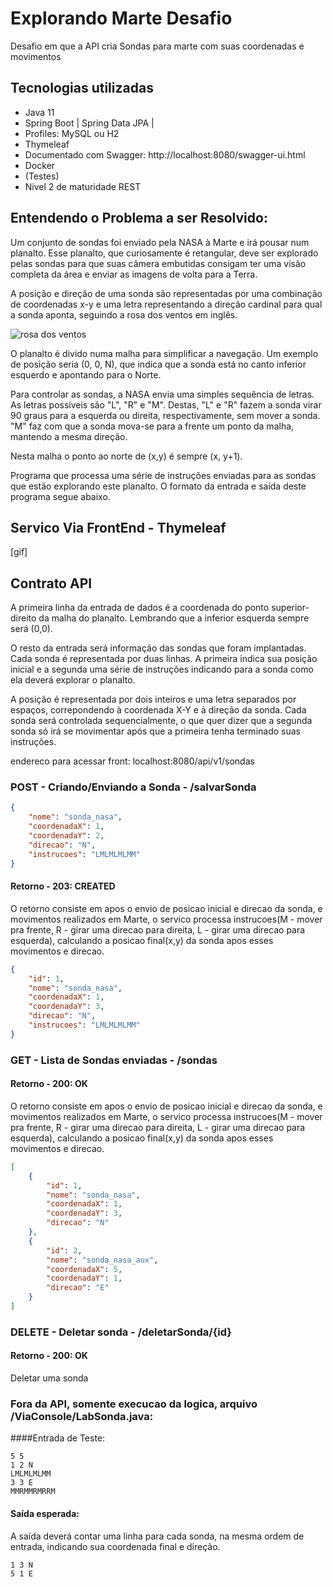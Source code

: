 # Explorando Marte Desafio
Desafio em que a API cria Sondas para marte com suas coordenadas e movimentos

## Tecnologias utilizadas
   
   - Java 11
   - Spring Boot | Spring Data JPA |
   - Profiles: MySQL ou H2
   - Thymeleaf
   - Documentado com Swagger: http://localhost:8080/swagger-ui.html
   - Docker
   - (Testes)
   - Nivel 2 de maturidade REST

## Entendendo o Problema a ser Resolvido:

Um conjunto de sondas foi enviado pela NASA à Marte e irá pousar num planalto.
Esse planalto, que curiosamente é retangular, deve ser explorado pelas sondas para que suas câmera embutidas consigam ter uma visão completa da área e enviar as imagens de volta para a Terra.

A posição e direção de uma sonda são representadas por uma combinação de coordenadas x-y e uma letra representando a direção cardinal para qual a sonda aponta, seguindo a rosa dos ventos em inglês.

![rosa dos ventos](http://i.imgur.com/li8Ae5L.png "Rosa dos Ventos")

O planalto é divido numa malha para simplificar a navegação. Um exemplo de posição seria (0, 0, N), que indica que a sonda está no canto inferior esquerdo e apontando para o Norte.

Para controlar as sondas, a NASA envia uma simples sequência de letras. As letras possíveis são "L", "R" e "M". Destas, "L" e "R" fazem a sonda virar 90 graus para a esquerda  ou direita, respectivamente, sem mover a sonda. "M" faz com que a sonda mova-se para a frente um ponto da malha, mantendo a mesma direção.

Nesta malha o ponto ao norte de (x,y) é sempre (x, y+1).

Programa que processa uma série de instruções enviadas para as sondas que estão explorando este planalto.
O formato da entrada e saída deste programa segue abaixo.

## Servico Via FrontEnd - Thymeleaf
[gif]

    

## Contrato API

A primeira linha da entrada de dados é a coordenada do ponto superior-direito da malha do planalto. Lembrando que a inferior esquerda sempre será (0,0).

O resto da entrada será informação das sondas que foram implantadas. Cada sonda é representada por duas linhas. A primeira indica sua posição inicial e a segunda uma série de instruções indicando para a sonda como ela deverá explorar o planalto.

A posição é representada por dois inteiros e uma letra separados por espaços, correpondendo à coordenada X-Y e à direção da sonda.
Cada sonda será controlada sequencialmente, o que quer dizer que a segunda sonda só irá se movimentar após que a primeira tenha terminado suas instruções.

endereco para acessar front: localhost:8080/api/v1/sondas

### POST - Criando/Enviando a Sonda - /salvarSonda

```json
{
    "nome": "sonda_nasa",
    "coordenadaX": 1,
    "coordenadaY": 2,
    "direcao": "N",
    "instrucoes": "LMLMLMLMM"
}
```

#### Retorno - 203: CREATED
O retorno consiste em apos o envio de posicao inicial e direcao da sonda, e movimentos realizados em Marte, o servico processa instrucoes(M - mover pra frente, R - girar uma direcao para direita, L - girar uma direcao para esquerda),
calculando a posicao final(x,y) da sonda apos esses movimentos e direcao.

```json
{
    "id": 1,
    "nome": "sonda_nasa",
    "coordenadaX": 1,
    "coordenadaY": 3,
    "direcao": "N",
    "instrucoes": "LMLMLMLMM"
}
```

### GET - Lista de Sondas enviadas - /sondas

#### Retorno - 200: OK
O retorno consiste em apos o envio de posicao inicial e direcao da sonda, e movimentos realizados em Marte, o servico processa instrucoes(M - mover pra frente, R - girar uma direcao para direita, L - girar uma direcao para esquerda),
calculando a posicao final(x,y) da sonda apos esses movimentos e direcao.

```json
[
    {
        "id": 1,
        "nome": "sonda_nasa",
        "coordenadaX": 1,
        "coordenadaY": 3,
        "direcao": "N"
    },
    {
        "id": 2,
        "nome": "sonda_nasa_aux",
        "coordenadaX": 5,
        "coordenadaY": 1,
        "direcao": "E"
    }
]
```

### DELETE - Deletar sonda - /deletarSonda/{id}

#### Retorno - 200: OK
Deletar uma sonda


### Fora da API, somente execucao da logica, arquivo /ViaConsole/LabSonda.java:

####Entrada de Teste:
```
5 5
1 2 N
LMLMLMLMM
3 3 E
MMRMMRMRRM
```

#### Saída esperada:
A saída deverá contar uma linha para cada sonda, na mesma ordem de entrada, indicando sua coordenada final e direção.
```
1 3 N
5 1 E
